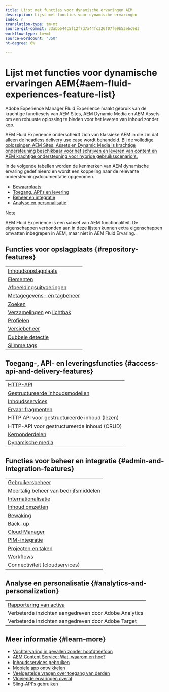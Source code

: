 ```yaml
---
title: Lijst met functies voor dynamische ervaringen AEM
description: Lijst met functies voor dynamische ervaringen
index: n
translation-type: tm+mt
source-git-commit: 33abb544c5f12f7d7a44fc326f07fe9b53ebc9d3
workflow-type: tm+mt
source-wordcount: '350'
ht-degree: 6%

---
```



# Lijst met functies voor dynamische ervaringen AEM{#aem-fluid-experiences-feature-list}

Adobe Experience Manager Fluid Experience maakt gebruik van de krachtige functiesets van AEM Sites, AEM Dynamic Media en AEM Assets om een robuuste oplossing te bieden voor het leveren van inhoud zonder kop.

AEM Fluid Experience onderscheidt zich van klassieke AEM in die zin dat alleen de headless delivery use case wordt behandeld. Bij de [volledige oplossingen AEM Sites, Assets en Dynamic Media is krachtige ondersteuning beschikbaar voor het schrijven en leveren van content en AEM krachtige ondersteuning voor hybride gebruiksscenario&#39;s.](https://docs.adobe.com/content/help/en/experience-manager-65/user-guide/home.html)

In de volgende tabellen worden de kenmerken van AEM dynamische ervaring gedefinieerd en wordt een koppeling naar de relevante ondersteuningsdocumentatie opgenomen.

* [Bewaarplaats](#repository-features)
* [Toegang, API&#39;s en levering](#access-api-and-delivery-features)
* [Beheer en integratie](#admin-and-integration-features)
* [Analyse en personalisatie](#analytics-and-personalization)

>[!NOTE]
>
>AEM Fluid Experience is een subset van AEM functionaliteit. De eigenschappen verbonden aan in deze lijsten kunnen extra eigenschappen omvatten inbegrepen in AEM, maar niet in AEM Fluid Ervaring.

## Functies voor opslagplaats {#repository-features}

|  |
|---|
| [Inhoudsopslagplaats](/help/assets/manage-assets.md) |
| [Elementen](/help/assets/assets-formats.md) |
| [Afbeeldingsuitvoeringen](/help/assets/image-presets.md) |
| [Metagegevens- en tagbeheer](/help/assets/metadata.md) |
| [Zoeken](/help/assets/manage-assets.md) |
| [Verzamelingen](/help/assets/manage-assets.md) en [lichtbak](/help/assets/light-box.md) |
| [Profielen](/help/assets/processing-profiles.md) |
| [Versiebeheer](/help/assets/manage-assets.md) |
| [Dubbele detectie](/help/assets/duplicate-detection.md) |
| [Slimme tags](/help/assets/enhanced-smart-tags.md) |

## Toegang-, API- en leveringsfuncties {#access-api-and-delivery-features}

|  |
|---|
| [HTTP-API](/help/assets/mac-api-assets.md) |
| [Gestructureerde inhoudsmodellen](/help/assets/content-fragments/content-fragments.md) |
| [Inhoudsservices](https://helpx.adobe.com/experience-manager/kt/sites/using/content-services-tutorial-use.html) |
| [Ervaar fragmenten](/help/sites-authoring/experience-fragments.md) |
| HTTP API voor gestructureerde inhoud (lezen) |
| HTTP-API voor gestructureerde inhoud (CRUD) |
| [Kernonderdelen](https://docs.adobe.com/content/help/en/experience-manager-core-components/using/introduction.html) |
| [Dynamische media](/help/assets/dynamic-media.md) |

## Functies voor beheer en integratie {#admin-and-integration-features}

|  |
|---|
| [Gebruikersbeheer](/help/sites-administering/user-group-ac-admin.md) |
| [Meertalig beheer van bedrijfsmiddelen](/help/assets/multilingual-assets.md) |
| [Internationalisatie](/help/sites-developing/i18n.md) |
| [Inhoud omzetten](/help/sites-administering/translation.md) |
| [Bewaking](/help/sites-deploying/monitoring-and-maintaining.md) |
| [Back-up](/help/sites-administering/backup-and-restore.md) |
| [Cloud Manager](https://docs.adobe.com/content/help/en/experience-manager-cloud-manager/using/introduction-to-cloud-manager.html) |
| [PIM-integratie](/help/sites-authoring/managing-product-information.md) |
| [Projecten en taken](/help/sites-authoring/projects.md) |
| [Workflows](/help/sites-administering/workflows-starting.md) |
| Connectiviteit (cloudservices) |

## Analyse en personalisatie {#analytics-and-personalization}

|  |
|---|
| [Rapportering van activa](/help/assets/asset-reports.md) |
| Verbeterde inzichten aangedreven door Adobe Analytics |
| Verbeterde inzichten aangedreven door Adobe Target |

## Meer informatie {#learn-more}

* [Vochtervaring in gevallen zonder hoofdtelefoon](https://helpx.adobe.com/experience-manager/kt/eseminars/gems/aem-headless-usecases.html)
* [AEM Content Service: Wat, waarom en hoe?](https://helpx.adobe.com/experience-manager/kt/eseminars/ask-the-expert/aem-content-services.html)
* [Inhoudsservices gebruiken](https://helpx.adobe.com/experience-manager/kt/sites/using/structured-fragments-content-services-feature-video-use.html)
* [Mobiele app ontwikkelen](https://docs.adobe.com/content/help/en/experience-manager-64/mobile/developing/developing-content-services.html)
* [Veelgestelde vragen over toegang van derden](https://helpx.adobe.com/experience-manager/kt/sites/using/content-services-tutorial-use/part7.html)
* [Vloeiende ervaringen overal](https://helpx.adobe.com/experience-manager/using/using-sling-apis.html)
* [Sling-API&#39;s gebruiken](https://helpx.adobe.com/experience-manager/using/using-sling-apis.html)
